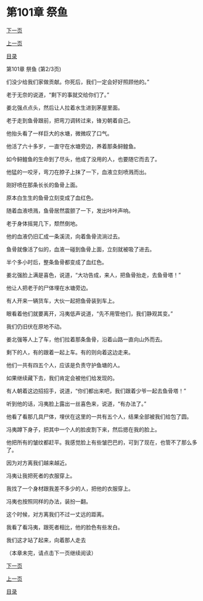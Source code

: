 <h1>第101章   祭鱼</h1>
            <div><p><a href="./0302_%E7%AC%AC101%E7%AB%A0_%E7%A5%AD%E9%B1%BC.md">下一页</a></p><p><a href="./0300_%E7%AC%AC101%E7%AB%A0_%E7%A5%AD%E9%B1%BC.md">上一页</a></p><p><a href="../">目录</a></p></div>
            <div><p>第101章   祭鱼 (第2/3页)</p><p>们没少给我们家做贡献。你死后，我们一定会好好照顾他的。”</p><p>老于无奈的说道，“剩下的事就交给你们了。”</p><p>姜北强点点头，然后让人拉着水生进到茅屋里面。</p><p>老于走到鱼骨跟前，把弯刀调转过来，锋刃朝着自己。</p><p>他抬头看了一样巨大的水塘，微微叹了口气。</p><p>他活了六十多岁，一直守在水塘旁边，养着那条鲟鳇鱼。</p><p>如今鲟鳇鱼的生命到了尽头，他成了没用的人，也要随它而去了。</p><p>他猛的一咬牙，弯刀在脖子上抹了一下，血液立刻喷溅而出。</p><p>刚好喷在那条长长的鱼骨上面。</p><p>原本白生生的鱼骨立刻变成了血红色。</p><p>随着血液喷溅，鱼骨居然震颤了一下，发出咔咔声响。</p><p>老于身体摇晃几下，颓然倒地。</p><p>他的血液仍旧汇成一条溪流，向着鱼骨流淌过去。</p><p>鱼骨就像活了似的，血液一碰到鱼骨上面，立刻就被吸了进去。</p><p>半个多小时后，整条鱼骨都变成了血红色。</p><p>姜北强脸上满是喜色，说道，“大功告成，来人，把鱼骨抬走，去鱼骨塔！”</p><p>他让人把老于的尸体埋在水塘旁边。</p><p>有人开来一辆货车，大伙一起把鱼骨装到车上。</p><p>眼看着他们就要离开，冯夷低声说道，“先不用管他们，我们静观其变。”</p><p>我们仍旧伏在原地不动。</p><p>姜北强等人上了车，他们拉着那条鱼骨，沿着山路一直向山外而去。</p><p>剩下的人，有的跟着一起上车。有的则向着这边走来。</p><p>他们一共有四五个人，应该是负责守护鱼塘的人。</p><p>如果继续藏下去，我们肯定会被他们给发现的。</p><p>有人朝着这边招招手，说道，“你们都出来吧，我们跟着少爷一起去鱼骨塔！”</p><p>听到他的话，冯夷脸上露出一丝喜色来，说道，“有办法了。”</p><p>他看了看那几具尸体，埋伏在这里的一共有五个人，结果全部被我们给包了圆。</p><p>冯夷蹲下身子，把其中一个人的脸皮割下来，然后摁在我的脸上。</p><p>他把所有的皱纹都赶平。我感觉脸上有些皱巴巴的，可到了现在，也管不了那么多了。</p><p>因为对方离我们越来越近。</p><p>冯夷让我把死者的衣服穿上。</p><p>我找了一个身材跟我差不多少的人，把他的衣服穿上。</p><p>冯夷也按照同样的办法，装扮一翻。</p><p>这个时候，对方离我们不过一丈远的距离。</p><p>我看了看冯夷，跟死者相比，他的脸色有些发白。</p><p>我们这才站了起来，向着那人走去</p><p>（本章未完，请点击下一页继续阅读）</p></div>
            <div><p><a href="./0302_%E7%AC%AC101%E7%AB%A0_%E7%A5%AD%E9%B1%BC.md">下一页</a></p><p><a href="./0300_%E7%AC%AC101%E7%AB%A0_%E7%A5%AD%E9%B1%BC.md">上一页</a></p><p><a href="../">目录</a></p></div>